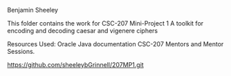 Benjamin Sheeley

This folder contains the work for CSC-207 Mini-Project 1
A toolkit for encoding and decoding caesar and vigenere ciphers

Resources Used:
Oracle Java documentation
CSC-207 Mentors and Mentor Sessions.

https://github.com/sheeleybGrinnell/207MP1.git
